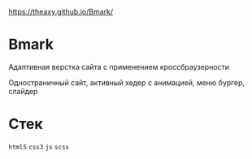 https://theaxy.github.io/Bmark/

# Bmark
Адаптивная верстка сайта с применением кроссбраузерности

Одностраничный сайт, активный хедер с анимацией, меню бургер, слайдер

# Стек
`html5` `css3` `js` `scss`
